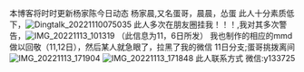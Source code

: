 本博客将时时更新杨家陈今日动态
杨家晨,又名蛋哥，晨晨，怂蛋
此人十分素质低下，![Dingtalk_20221110075035](https://user-images.githubusercontent.com/95086921/201502233-4fc0b28f-eaa5-43d9-9e93-0eebae7ed888.jpg)
此人多次在朋友圈挂我！！！,我对其多次警告，![IMG_20221113_101319](https://user-images.githubusercontent.com/95086921/201502329-da6c48a1-9359-4ae2-8287-31fa9fec99d0.jpg)
（此信息为11，6日所发）
我也制作的相应的mmd做以回敬（11,12日），然后某人就急眼了，拉黑了我的微信
11日分支;蛋哥挑拨离间
![IMG_20221113_171904](https://user-images.githubusercontent.com/95086921/201514750-685fccf2-1ef3-46ef-a74d-9397701f41b9.jpg)
![IMG_20221113_171848](https://user-images.githubusercontent.com/95086921/201514755-caced20a-1fb7-4345-8f5f-0a70e9d5da60.jpg)
此人联系方式
微信:y133725

